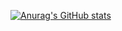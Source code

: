 [![Anurag's GitHub stats](https://github-readme-stats.vercel.app/api?username=sammyngy)](https://github.com/sammyngy/github-readme-stats)
